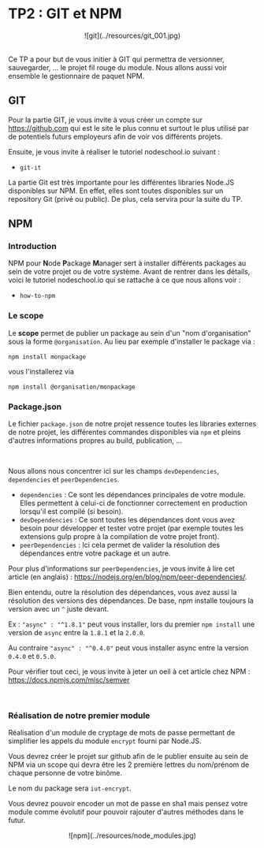 # TP2 : GIT et NPM

<center>
![git](../resources/git_001.jpg)
<br>
<br>
</center>

Ce TP a pour but de vous initier à GIT qui permettra de versionner, sauvegarder, ... le projet fil rouge du module. Nous allons aussi voir ensemble le gestionnaire de paquet NPM.

## GIT

Pour la partie GIT, je vous invite à vous créer un compte sur https://github.com qui est le site le plus connu et surtout le plus utilisé par de potentiels futurs employeurs afin de voir vos différents projets.

Ensuite, je vous invite à réaliser le tutoriel nodeschool.io suivant :

- `git-it`

La partie Git est très importante pour les différentes libraries Node.JS disponibles sur NPM. En effet, elles sont toutes disponibles sur un repository Git (privé ou public). De plus, cela servira pour la suite du TP.

## NPM

### Introduction

NPM pour **N**ode **P**ackage **M**anager sert à installer différents packages au sein de votre projet ou de votre système. Avant de rentrer dans les détails, voici le tutoriel nodeschool.io qui se rattache à ce que nous allons voir :

- `how-to-npm`

### Le scope

Le **scope** permet de publier un package au sein d'un "nom d'organisation" sous la forme `@organisation`. Au lieu par exemple d'installer le package via :

```
npm install monpackage
```

vous l'installerez via

```
npm install @organisation/monpackage
```

### Package.json

Le fichier `package.json` de notre projet ressence toutes les libraries externes de notre projet, les différentes commandes disponibles via `npm` et pleins d'autres informations propres au build, publication, ...

&nbsp;

Nous allons nous concentrer ici sur les champs `devDependencies`, `dependencies` et `peerDependencies`.

- `dependencies` : Ce sont les dépendances principales de votre module. Elles permettent à celui-ci de fonctionner correctement en production lorsqu'il est compilé (si besoin).
- `devDependencies` : Ce sont toutes les dépendances dont vous avez besoin pour développer et tester votre projet (par exemple toutes les extensions gulp propre à la compilation de votre projet front).
- `peerDependencies` : Ici cela permet de valider la résolution des dépendances entre votre package et un autre.

Pour plus d'informations sur `peerDependencies`, je vous invite à lire cet article (en anglais) : https://nodejs.org/en/blog/npm/peer-dependencies/.

Bien entendu, outre la résolution des dépendances, vous avez aussi la résolution des versions des dépendances. De base, npm installe toujours la version avec un `^` juste devant.

Ex : `"async" : "^1.8.1"` peut vous installer, lors du premier `npm install` une version de `async` entre la `1.8.1` et la `2.0.0`.

Au contraire `"async" : "^0.4.0"` peut vous installer async entre la version `0.4.0` et `0.5.0`.

Pour vérifier tout ceci, je vous invite à jeter un oeil à cet article chez NPM : https://docs.npmjs.com/misc/semver

&nbsp;
&nbsp;
&nbsp;
&nbsp;
&nbsp;
&nbsp;
&nbsp;
&nbsp;

### Réalisation de notre premier module

Réalisation d'un module de cryptage de mots de passe permettant de simplifier les appels du module `encrypt` fourni par Node.JS.

Vous devrez créer le projet sur github afin de le publier ensuite au sein de NPM via un scope qui devra être les 2 première lettres du nom/prénom de chaque personne de votre binôme.

Le nom du package sera `iut-encrypt`.

Vous devrez pouvoir encoder un mot de passe en sha1 mais pensez votre module comme évolutif pour pouvoir rajouter d'autres méthodes dans le futur.

<center>
![npm](../resources/node_modules.jpg)
</center>
